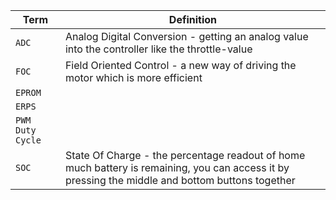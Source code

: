 |Term|Definition|
|------|---|
|`ADC`| Analog Digital Conversion - getting an analog value into the controller like the throttle-value |
|`FOC`| Field Oriented Control - a new way of driving the motor which is more efficient|
|`EPROM`| |
|`ERPS`| |
|`PWM Duty Cycle`| |
|`SOC`| State Of Charge - the percentage readout of home much battery is remaining, you can access it by pressing the middle and bottom buttons together|